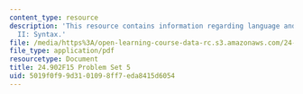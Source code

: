 ```yaml
---
content_type: resource
description: 'This resource contains information regarding language and its structure
  II: Syntax.'
file: /media/https%3A/open-learning-course-data-rc.s3.amazonaws.com/24-902-language-and-its-structure-ii-syntax-fall-2015/5019f0f99d3101098ff7eda8415d6054_MIT24_902F15_ProblemSet5.pdf
file_type: application/pdf
resourcetype: Document
title: 24.902F15 Problem Set 5
uid: 5019f0f9-9d31-0109-8ff7-eda8415d6054
---
```

